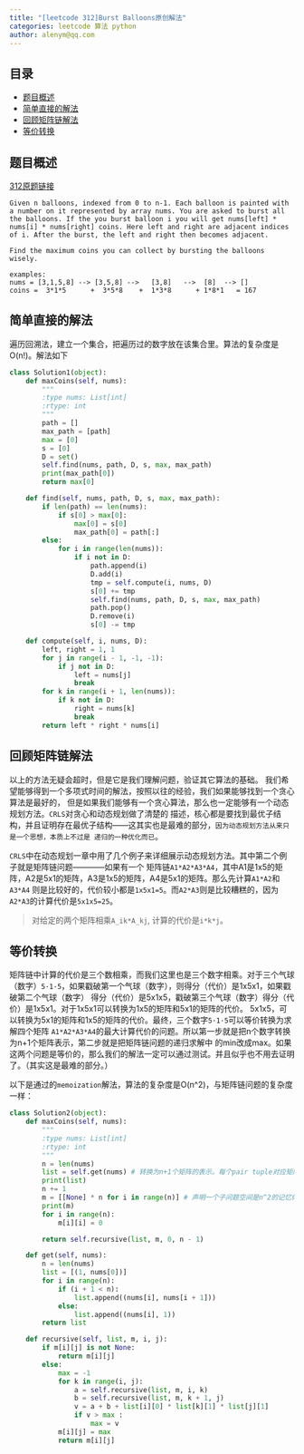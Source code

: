 ```yaml
---
title: "[leetcode 312]Burst Balloons原创解法"
categories: leetcode 算法 python
author: alenym@qq.com
---
```

## 目录 ##

- [题目概述](#hh0) 
- [简单直接的解法](#hh1) 
- [回顾矩阵链解法](#hh2) 
- [等价转换](#hh3) 

## <a name="hh0"></a> 题目概述 ##





[312原题链接](https://leetcode.com/problems/burst-balloons/)


    Given n balloons, indexed from 0 to n-1. Each balloon is painted with a number on it represented by array nums. You are asked to burst all the balloons. If the you burst balloon i you will get nums[left] * nums[i] * nums[right] coins. Here left and right are adjacent indices of i. After the burst, the left and right then becomes adjacent.
    
    Find the maximum coins you can collect by bursting the balloons wisely.
	
	examples:
	nums = [3,1,5,8] --> [3,5,8] -->   [3,8]   -->  [8]  --> []
	coins =  3*1*5      +  3*5*8    +  1*3*8      + 1*8*1   = 167


## <a name="hh1"></a> 简单直接的解法 ##





遍历回溯法，建立一个集合，把遍历过的数字放在该集合里。算法的复杂度是O(n!)。解法如下


```python
class Solution1(object):
    def maxCoins(self, nums):
        """
        :type nums: List[int]
        :rtype: int
        """
        path = []
        max_path = [path]
        max = [0]
        s = [0]
        D = set()
        self.find(nums, path, D, s, max, max_path)
        print(max_path[0])
        return max[0]

    def find(self, nums, path, D, s, max, max_path):
        if len(path) == len(nums):
            if s[0] > max[0]:
                max[0] = s[0]
                max_path[0] = path[:]
        else:
            for i in range(len(nums)):
                if i not in D:
                    path.append(i)
                    D.add(i)
                    tmp = self.compute(i, nums, D)
                    s[0] += tmp
                    self.find(nums, path, D, s, max, max_path)
                    path.pop()
                    D.remove(i)
                    s[0] -= tmp

    def compute(self, i, nums, D):
        left, right = 1, 1
        for j in range(i - 1, -1, -1):
            if j not in D:
                left = nums[j]
                break
        for k in range(i + 1, len(nums)):
            if k not in D:
                right = nums[k]
                break
        return left * right * nums[i]
```

## <a name="hh2"></a> 回顾矩阵链解法 ##





以上的方法无疑会超时，但是它是我们理解问题，验证其它算法的基础。
我们希望能够得到一个多项式时间的解法，按照以往的经验，我们如果能够找到一个贪心算法是最好的，
但是如果我们能够有一个贪心算法，那么也一定能够有一个动态规划方法。`CRLS`对贪心和动态规划做了清楚的
描述，核心都是要找到最优子结构，并且证明存在最优子结构——这其实也是最难的部分，`因为动态规划方法从来只是一个思想，本质上不过是
递归的一种优化而已`。






`CRLS`中在动态规划一章中用了几个例子来详细展示动态规划方法。其中第二个例子就是矩阵链问题————如果有一个
矩阵链`A1*A2*A3*A4`，其中A1是1x5的矩阵，A2是5x1的矩阵，A3是1x5的矩阵，A4是5x1的矩阵。那么先计算`A1*A2`和`A3*A4`
则是比较好的，代价较小都是`1x5x1=5`。而`A2*A3`则是比较糟糕的，因为`A2*A3`的计算代价是`5x1x5=25`。

> 对给定的两个矩阵相乘`A_ik*A_kj`,
计算的代价是`i*k*j`。


## <a name="hh3"></a> 等价转换 ##





矩阵链中计算的代价是三个数相乘，而我们这里也是三个数字相乘。对于三个气球（数字）`5·1·5`，如果戳破第一个气球（数字），则得分（代价）是1x5x1，如果戳破第二个气球（数字）
得分（代价）是5x1x5，戳破第三个气球（数字）得分（代价）是1x5x1。对于1x5x1可以转换为1x5的矩阵和5x1的矩阵的代价。
5x1x5，可以转换为5x1的矩阵和1x5的矩阵的代价。最终，三个数字`5·1·5`可以等价转换为求解四个矩阵
`A1*A2*A3*A4`的最大计算代价的问题。所以第一步就是把n个数字转换为n+1个矩阵表示，第二步就是把矩阵链问题的递归求解中
的min改成max。如果这两个问题是等价的，那么我们的解法一定可以通过测试。并且似乎也不用去证明了。（其实这是最难的部分。）


以下是通过的`memoization`解法，算法的复杂度是O(n^2)，与矩阵链问题的复杂度一样：


```python
class Solution2(object):
    def maxCoins(self, nums):
        """
        :type nums: List[int]
        :rtype: int
        """
        n = len(nums)
        list = self.get(nums) # 转换为n+1个矩阵的表示。每个pair tuple对应矩阵的长和宽。
        print(list)
        n += 1
        m = [[None] * n for i in range(n)] # 声明一个子问题空间是n^2的记忆体
        print(m)
        for i in range(n):
            m[i][i] = 0

        return self.recursive(list, m, 0, n - 1)

    def get(self, nums):
        n = len(nums)
        list = [(1, nums[0])]
        for i in range(n):
            if (i + 1 < n):
                list.append((nums[i], nums[i + 1]))
            else:
                list.append((nums[i], 1))
        return list

    def recursive(self, list, m, i, j):
        if m[i][j] is not None:
            return m[i][j]
        else:
            max = -1
            for k in range(i, j):
                a = self.recursive(list, m, i, k)
                b = self.recursive(list, m, k + 1, j)
                v = a + b + list[i][0] * list[k][1] * list[j][1]
                if v > max :
                    max = v
            m[i][j] = max
            return m[i][j]
```
